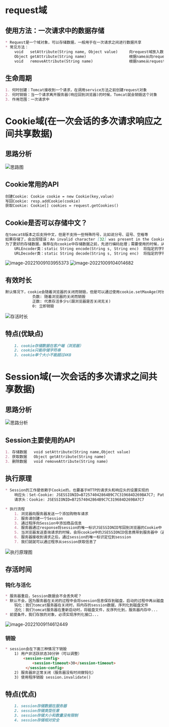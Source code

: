 # request域
## 使用方法：一次请求中的数据存储
```markdown
* Request是一个域对象，可以存储数据，一般用于在一次请求之间进行数据共享
* 常见方法：
	void   setAttribute(String name, Object value)	   向request域放入数据 
	Object getAttribute(String name)                   根据name从向request域获取数据
	void   removeAttribute(String name)                根据name从request域删除数据 
```
## 生命周期
```markdown
1. 何时创建：Tomcat接收到一个请求，在调用service方法之前创建request对象
2. 何时销毁：当一个请求离开服务器(响应回到浏览器)的时候，Tomcat就会销毁这个对象
3. 作用范围：一次请求中
```
# Cookie域(在一次会话的多次请求响应之间共享数据)
## 思路分析
![思路图](./img/image-20221009094056444.png)
## Cookie常用的API
```markdown
创建Cookie: Cookie cookie = new Cookie(key,value)
写回Cookie: resp.addCookie(cookie)
获取Cookie: Cookie[] cookies = request.getCookies()
```
## Cookie是否可以存储中文？
```markdown
在tomcat8版本之后支持中文，但是不支持一些特殊符号，比如说分号、逗号、空格等
如果存储了，会出现错误：An invalid character [32] was present in the Cookie value
为了更好的存储数据，推荐在向cookie中存储数据之前，先进行编码处理；需要使用的时候，从cookie中读取之后再解码，对应的API如下：
    URLEncoder类：static String encode(String s, String enc)  将指定的字符串，按指定的编码表编码
    URLDecoder类：static String decode(String s, String enc)  将指定的字符串，按指定的编码表解码
```
![image-20221009103955373](./img/image-20221009103955373.png)
![image-20221009104014682](./img/image-20221009104014682.png)
## 有效时长
```markdown
默认情况下，cookie会随着浏览器的关闭而销毁，但是可以通过使用cookie.setMaxAge(时长)来设置，时长参数支持：
		    负数: 随着浏览器的关闭而销毁
		    正数: 代表存活多少s(跟浏览器是否关闭无关)
		    0: 立即销毁
```
![存活时长](./img/image-20221009104746131.png)
## 特点(优缺点)
```markdown
    1. cookie存储数据在客户端（浏览器）
	2. cookie只能存储字符串
	3. cookie单个大小不能超过4KB
```
# Session域(一次会话的多次请求之间共享数据)
## 思路分析
![思路分析](./img/image-20221009110648775.png)
## Session主要使用的API
```markdown
1. 存储数据   void setAttribute(String name,Object value)
2. 获取数据   Object getAttribute(String name)
3. 删除数据   void removeAttribute(String name)
```
## 执行原理
```markdown
* Session的工作是依赖于Cookie的，也要基于HTTP的请求头和响应头的设置实现的
	响应头：Set-Cookie: JSESSIONID=B72574042864B9C7C319684D269BA7C7; Path=/day08_session; HttpOnly
	请求头：Cookie: JSESSIONID=B72574042864B9C7C319684D269BA7C7
	 
* 执行流程
	1. 浏览器向服务器发送一个添加购物车请求
	2. 服务请创建一个Session
	3. 通过程序向Session中添加商品信息
	4. 服务器通过response将session的唯一标识JSESSIONID写回到浏览器的Cookie中（通过Set-Cookie响应头）
	5. 当浏览器发送查询请求的时候，会将cookie中的JSESSIONID信息携带到服务器中（通过Cookie请求头）
	6. 服务器接收到请求之后，通过session的唯一标识定位到session
	7. 我们就就可以通过程序从session获取信息了
```
![执行原理图](./img/image-20201024004715008.png)
## 存活时间
### 钝化与活化
```markdown
* 服务器重启，Session数据会不会丢失呢？
* 默认不会，因为服务器在关闭的过程中会将seesion信息保存到磁盘，启动的过程中再从磁盘读取回来，这两个过程分别称为钝化和活化
	钝化：我们tomcat服务器在关闭时，将内存的session数据，序列化到磁盘文件
	活化：我们tomcat服务器在重新启动时，将磁盘文件，反序列化到，服务器内存中...
* 前提条件，我们存放的对象，必须实现序列化接口...
```
![image-20221009114612449](./img/image-20221009114612449.png)
### 销毁
```markdown
* session会在下面三种情况下销毁
	1) 用户非活跃状态30分钟（可以调整）
		<session-config>
			<session-timeout>30</session-timeout>
         </session-config>
	2) 服务器非正常关闭（服务器没有时间做钝化）
	3) 使用程序销毁 session.invalidate()
```
## 特点(优点)
```markdown
    1. session存储数据在服务器
    2. session存储类型任意
    3. session存储大小和数量没有限制
    4. session存储相对安全
```